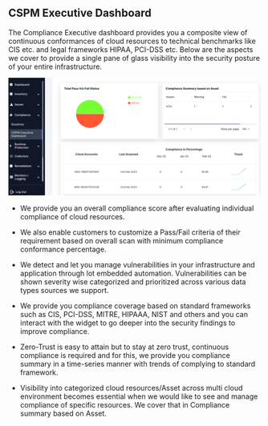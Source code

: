 ## **CSPM Executive Dashboard**

The Compliance Executive dashboard provides you a composite view of continuous conformances of cloud resources to technical benchmarks like CIS etc. and legal frameworks HIPAA, PCI-DSS etc. Below are the aspects we cover to provide a single pane of glass visibility into the security posture of your entire infrastructure.

![](/saas/images/cspm-exec-dashboard.png)

+ We provide you an overall compliance score after evaluating individual compliance of cloud resources. 

+ We also enable customers to customize a Pass/Fail criteria of their requirement based on overall scan with minimum compliance  conformance percentage.

+ We detect and let you manage vulnerabilities in your infrastructure and application through lot embedded automation. Vulnerabilities can be shown severity wise categorized and prioritized across various data types sources we support.

+ We provide you compliance coverage based on standard frameworks such as CIS, PCI-DSS, MITRE, HIPAAA, NIST and others and you can interact with the widget to go deeper into the security findings to improve compliance.

+ Zero-Trust is easy to attain but to stay at zero trust, continuous compliance is required and for this, we provide you compliance summary in a time-series manner with trends of complying to standard framework.

+ Visibility into categorized cloud resources/Asset across multi cloud environment becomes essential when we would like to see and manage compliance of specific resources. We cover that in Compliance summary based on Asset.